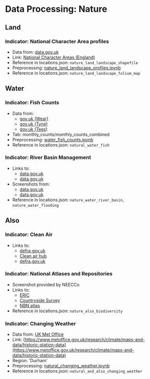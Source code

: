# Data Processing: Nature

## Land

### Indicator: National Character Area profiles
- Data from: [data.gov.uk](https://www.data.gov.uk)
- Link: [National Character Areas (England)](https://www.data.gov.uk/dataset/21104eeb-4a53-4e41-8ada-d2d442e416e0/national-character-areas-england)
- Reference in locations.json: `nature_land_landscape_shapefile`
- Preprocessing: [nature_land_landscape_profiles.ipynb](./nature_land_landscape_profiles.ipynb)
- Reference in locations.json: `nature_land_landscape_folium_map`

## Water

### Indicator: Fish Counts
- Data from: 
    - [gov.uk (Wear)](https://www.gov.uk/government/statistical-data-sets/river-wear-upstream-fish-counts)
    - [gov.uk (Tyne)](https://www.gov.uk/government/statistical-data-sets/river-tyne-fish-counts)
    - [gov.uk (Tees)](https://www.gov.uk/government/statistical-data-sets/river-tees-upstream-fish-counts)
- Tab: monthly_counts/monthly_counts_combined
- Preprocessing: [water_fish_counts.ipynb](./water_fish_counts.ipynb)
- Reference in locations.json: `natural_water_fish`

### Indicator: River Basin Management

- Links to: 
    - [data.gov.uk](https://environment.data.gov.uk/catchment-planning/RiverBasinDistrict/3)
    - [data.gov.uk](https://environment.data.gov.uk/DefraDataDownload/?mapService=EA/RiskOfFloodingFromRiversAndSea&Mode=spatial)
- Screenshots from:
    - [data.gov.uk](https://environment.data.gov.uk/catchment-planning/RiverBasinDistrict/3)
    - [data.gov.uk](https://environment.data.gov.uk/DefraDataDownload/?mapService=EA/RiskOfFloodingFromRiversAndSea&Mode=spatial)
- Reference in locations.json: `nature_water_river_basin`, `nature_water_flooding`
  
## Also

### Indicator: Clean Air

- Links to:
  - [defra.gov.uk](https://uk-air.defra.gov.uk/data/gis-mapping/)
  - [Clean air hub](https://www.cleanairhub.org.uk/home)
  - [defra.gov.uk](https://uk-air.defra.gov.uk/forecasting/locations?q=north+east+england)

### Indicator: National Atlases and Repositories

- Screenshot provided by NEECCo
- Links to:
  - [ERIC](https://www.ericnortheast.org.uk/)
  - [Countryside Survey](https://countrysidesurvey.org.uk/about)
  - [NBN atlas](https://nbnatlas.org/)
- Reference in locations.json: `nature_also_biodiversity`

### Indicator: Changing Weather
- Data from: [UK Met Office](https://www.metoffice.gov.uk/)
- Link: [https://www.metoffice.gov.uk/research/climate/maps-and-data/historic-station-data](https://www.metoffice.gov.uk/research/climate/maps-and-data/historic-station-data)
- Region: 'Durham'
- Preprocessing: [natural_changing_weather.ipynb](./natural_changing_weather.ipynb)
- Reference in locations.json: `natural_and_also_changing_weather`